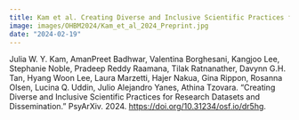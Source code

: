 ```yaml
---
title: Kam et al. Creating Diverse and Inclusive Scientific Practices for Research Datasets and Dissemination 
image: images/OHBM2024/Kam_et_al_2024_Preprint.jpg
date: "2024-02-19"
---
```

Julia W. Y. Kam, AmanPreet Badhwar, Valentina Borghesani, Kangjoo Lee, Stephanie Noble, Pradeep Reddy Raamana, Tilak Ratnanather, Davynn G.H. Tan, Hyang Woon Lee, Laura Marzetti, Hajer Nakua, Gina Rippon, Rosanna Olsen, Lucina Q. Uddin, Julio Alejandro Yanes, Athina Tzovara. “Creating Diverse and Inclusive Scientific Practices for Research Datasets and Dissemination.” PsyArXiv. 2024. https://doi.org/10.31234/osf.io/dr5hg.

<!-- more -->
